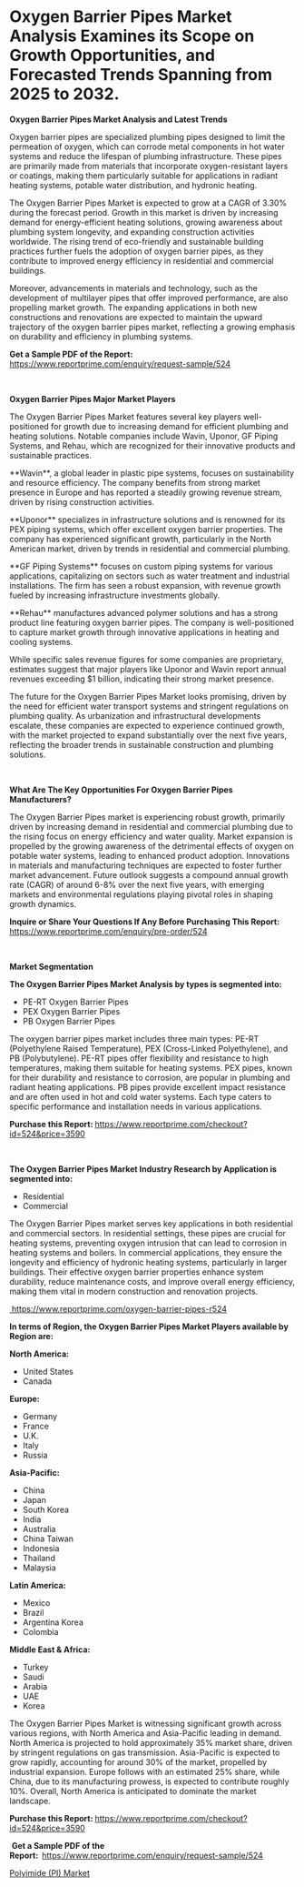<p><h1>Oxygen Barrier Pipes Market Analysis Examines its Scope on Growth Opportunities, and Forecasted Trends Spanning from 2025 to 2032.</h1></p><p><strong>Oxygen Barrier Pipes Market Analysis and Latest Trends</strong></p>
<p><p>Oxygen barrier pipes are specialized plumbing pipes designed to limit the permeation of oxygen, which can corrode metal components in hot water systems and reduce the lifespan of plumbing infrastructure. These pipes are primarily made from materials that incorporate oxygen-resistant layers or coatings, making them particularly suitable for applications in radiant heating systems, potable water distribution, and hydronic heating.</p><p>The Oxygen Barrier Pipes Market is expected to grow at a CAGR of 3.30% during the forecast period. Growth in this market is driven by increasing demand for energy-efficient heating solutions, growing awareness about plumbing system longevity, and expanding construction activities worldwide. The rising trend of eco-friendly and sustainable building practices further fuels the adoption of oxygen barrier pipes, as they contribute to improved energy efficiency in residential and commercial buildings.</p><p>Moreover, advancements in materials and technology, such as the development of multilayer pipes that offer improved performance, are also propelling market growth. The expanding applications in both new constructions and renovations are expected to maintain the upward trajectory of the oxygen barrier pipes market, reflecting a growing emphasis on durability and efficiency in plumbing systems.</p></p>
<p><strong>Get a Sample PDF of the Report:&nbsp;</strong> <a href="https://www.reportprime.com/enquiry/request-sample/524?utm_campaign=3203&utm_medium=2&utm_source=Github&utm_content=ia&utm_term=18032025&utm_id=oxygen-barrier-pipes">https://www.reportprime.com/enquiry/request-sample/524</a></p>
<p>&nbsp;</p>
<p><strong>Oxygen Barrier Pipes Major Market Players</strong></p>
<p><p>The Oxygen Barrier Pipes Market features several key players well-positioned for growth due to increasing demand for efficient plumbing and heating solutions. Notable companies include Wavin, Uponor, GF Piping Systems, and Rehau, which are recognized for their innovative products and sustainable practices.</p><p>**Wavin**, a global leader in plastic pipe systems, focuses on sustainability and resource efficiency. The company benefits from strong market presence in Europe and has reported a steadily growing revenue stream, driven by rising construction activities.</p><p>**Uponor** specializes in infrastructure solutions and is renowned for its PEX piping systems, which offer excellent oxygen barrier properties. The company has experienced significant growth, particularly in the North American market, driven by trends in residential and commercial plumbing.</p><p>**GF Piping Systems** focuses on custom piping systems for various applications, capitalizing on sectors such as water treatment and industrial installations. The firm has seen a robust expansion, with revenue growth fueled by increasing infrastructure investments globally.</p><p>**Rehau** manufactures advanced polymer solutions and has a strong product line featuring oxygen barrier pipes. The company is well-positioned to capture market growth through innovative applications in heating and cooling systems.</p><p>While specific sales revenue figures for some companies are proprietary, estimates suggest that major players like Uponor and Wavin report annual revenues exceeding $1 billion, indicating their strong market presence.</p><p>The future for the Oxygen Barrier Pipes Market looks promising, driven by the need for efficient water transport systems and stringent regulations on plumbing quality. As urbanization and infrastructural developments escalate, these companies are expected to experience continued growth, with the market projected to expand substantially over the next five years, reflecting the broader trends in sustainable construction and plumbing solutions.</p></p>
<p>&nbsp;</p>
<p><strong>What Are The Key Opportunities For Oxygen Barrier Pipes Manufacturers?</strong></p>
<p><p>The Oxygen Barrier Pipes market is experiencing robust growth, primarily driven by increasing demand in residential and commercial plumbing due to the rising focus on energy efficiency and water quality. Market expansion is propelled by the growing awareness of the detrimental effects of oxygen on potable water systems, leading to enhanced product adoption. Innovations in materials and manufacturing techniques are expected to foster further market advancement. Future outlook suggests a compound annual growth rate (CAGR) of around 6-8% over the next five years, with emerging markets and environmental regulations playing pivotal roles in shaping growth dynamics.</p></p>
<p><strong>Inquire or Share Your Questions If Any Before Purchasing This Report:</strong> <a href="https://www.reportprime.com/enquiry/pre-order/524?utm_campaign=3203&utm_medium=2&utm_source=Github&utm_content=ia&utm_term=18032025&utm_id=oxygen-barrier-pipes">https://www.reportprime.com/enquiry/pre-order/524</a></p>
<p>&nbsp;</p>
<p><strong>Market Segmentation</strong></p>
<p><strong>The Oxygen Barrier Pipes Market Analysis by types is segmented into:</strong></p>
<p><ul><li>PE-RT Oxygen Barrier Pipes</li><li>PEX Oxygen Barrier Pipes</li><li>PB Oxygen Barrier Pipes</li></ul></p>
<p><p>The oxygen barrier pipes market includes three main types: PE-RT (Polyethylene Raised Temperature), PEX (Cross-Linked Polyethylene), and PB (Polybutylene). PE-RT pipes offer flexibility and resistance to high temperatures, making them suitable for heating systems. PEX pipes, known for their durability and resistance to corrosion, are popular in plumbing and radiant heating applications. PB pipes provide excellent impact resistance and are often used in hot and cold water systems. Each type caters to specific performance and installation needs in various applications.</p></p>
<p><strong>Purchase this Report:&nbsp;</strong><a href="https://www.reportprime.com/checkout?id=524&price=3590&utm_campaign=3203&utm_medium=2&utm_source=Github&utm_content=ia&utm_term=18032025&utm_id=oxygen-barrier-pipes">https://www.reportprime.com/checkout?id=524&price=3590</a></p>
<p>&nbsp;</p>
<p><strong>The Oxygen Barrier Pipes Market Industry Research by Application is segmented into:</strong></p>
<p><ul><li>Residential</li><li>Commercial</li></ul></p>
<p><p>The Oxygen Barrier Pipes market serves key applications in both residential and commercial sectors. In residential settings, these pipes are crucial for heating systems, preventing oxygen intrusion that can lead to corrosion in heating systems and boilers. In commercial applications, they ensure the longevity and efficiency of hydronic heating systems, particularly in larger buildings. Their effective oxygen barrier properties enhance system durability, reduce maintenance costs, and improve overall energy efficiency, making them vital in modern construction and renovation projects.</p></p>
<p><a href="https://www.reportprime.com/oxygen-barrier-pipes-r524?utm_campaign=3203&utm_medium=2&utm_source=Github&utm_content=ia&utm_term=18032025&utm_id=oxygen-barrier-pipes">&nbsp;https://www.reportprime.com/oxygen-barrier-pipes-r524</a></p>
<p><strong>In terms of Region, the Oxygen Barrier Pipes Market Players available by Region are:</strong></p>
<p>
    <p> <strong> North America: </strong>
        <ul>
            <li>United States</li>
            <li>Canada</li>
        </ul>
        </p> 
    <p> <strong> Europe: </strong>
        <ul>
            <li>Germany</li>
            <li>France</li>
            <li>U.K.</li>
            <li>Italy</li>
            <li>Russia</li>
        </ul>
        </p> 
    <p> <strong> Asia-Pacific: </strong>
        <ul>
            <li>China</li>
            <li>Japan</li>
            <li>South Korea</li>
            <li>India</li>
            <li>Australia</li>
            <li>China Taiwan</li>
            <li>Indonesia</li>
            <li>Thailand</li>
            <li>Malaysia</li>
        </ul>
        </p> 
    <p> <strong> Latin America: </strong>
        <ul>
            <li>Mexico</li>
            <li>Brazil</li>
            <li>Argentina Korea</li>
            <li>Colombia</li>
        </ul>
        </p> 
    <p> <strong> Middle East & Africa: </strong>
        <ul>
            <li>Turkey</li>
            <li>Saudi</li>
            <li>Arabia</li>
            <li>UAE</li>
            <li>Korea</li>
        </ul>
    </p>
    </p>
<p><p>The Oxygen Barrier Pipes Market is witnessing significant growth across various regions, with North America and Asia-Pacific leading in demand. North America is projected to hold approximately 35% market share, driven by stringent regulations on gas transmission. Asia-Pacific is expected to grow rapidly, accounting for around 30% of the market, propelled by industrial expansion. Europe follows with an estimated 25% share, while China, due to its manufacturing prowess, is expected to contribute roughly 10%. Overall, North America is anticipated to dominate the market landscape.</p></p>
<p><strong>Purchase this Report: </strong><a href="https://www.reportprime.com/checkout?id=524&price=3590&utm_campaign=3203&utm_medium=2&utm_source=Github&utm_content=ia&utm_term=18032025&utm_id=oxygen-barrier-pipes">https://www.reportprime.com/checkout?id=524&price=3590</a></p>
<p>&nbsp;<strong>Get a Sample PDF of the Report:&nbsp;&nbsp;</strong><a href="https://www.reportprime.com/enquiry/request-sample/524?utm_campaign=3203&utm_medium=2&utm_source=Github&utm_content=ia&utm_term=18032025&utm_id=oxygen-barrier-pipes">https://www.reportprime.com/enquiry/request-sample/524</a></p>
<p><strong></strong></p>
<p><p><a href="https://github.com/sapsaidamary/Market-Research-Report-List-1/blob/main/polyimide-pi-market.md?utm_campaign=3203&utm_medium=2&utm_source=Github&utm_content=ia&utm_term=18032025&utm_id=oxygen-barrier-pipes">Polyimide (PI) Market</a></p></p>